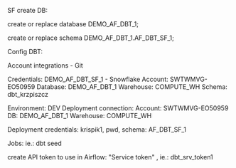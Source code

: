 SF create DB:

create or replace database DEMO_AF_DBT_1;

create or replace schema DEMO_AF_DBT_1.AF_DBT_SF_1;


Config DBT:

Account integrations - Git


Credentials:
DEMO_AF_DBT_SF_1 - Snowflake
Account: SWTWMVG-EO50959
Database: DEMO_AF_DBT_1
Warehouse: COMPUTE_WH
Schema: dbt_krzpiszcz

Environment:
DEV
Deployment connection:
Account: SWTWMVG-EO50959
DB: DEMO_AF_DBT_1
Warehouse: COMPUTE_WH

Deployment credentials:
krispik1, pwd, schema: AF_DBT_SF_1

Jobs:
ie.: dbt seed

create API token to use in Airflow: 
"Service token" , ie.: dbt_srv_token1
